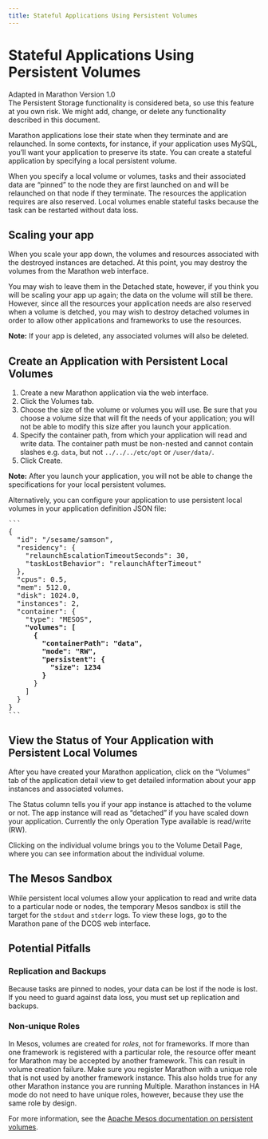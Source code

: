 ```yaml
---
title: Stateful Applications Using Persistent Volumes
---
```


# Stateful Applications Using Persistent Volumes

<div class="alert alert-danger" role="alert">
  <span class="glyphicon glyphicon-exclamation-sign" aria-hidden="true"></span> Adapted in Marathon Version 1.0 <br/>
  The Persistent Storage functionality is considered beta, so use this feature at you own risk. We might add, change, or delete any functionality described in this document.
</div>

Marathon applications lose their state when they terminate and are relaunched. In some contexts, for instance, if your application uses MySQL, you’ll want your application to preserve its state. You can create a stateful application by specifying a local persistent volume.

When you specify a local volume or volumes, tasks and their associated data are “pinned” to the node they are first launched on and will be relaunched on that node if they terminate. The resources the application requires are also reserved. Local volumes enable stateful tasks because the task can be restarted without data loss.

## Scaling your app

When you scale your app down, the volumes and resources associated with the destroyed instances are detached. At this point, you may destroy the volumes from the Marathon web interface.

You may wish to leave them in the Detached state, however, if you think you will be scaling your app up again; the data on the volume will still be there. However, since all the resources your application needs are also reserved when a volume is detched, you may wish to destroy detached volumes in order to allow other applications and frameworks to use the resources.

**Note:** If your app is deleted, any associated volumes will also be deleted.

## Create an Application with Persistent Local Volumes

1. Create a new Marathon application via the web interface.
1. Click the Volumes tab.
1. Choose the size of the volume or volumes you will use. Be sure that you choose a volume size that will fit the needs of your application; you will not be able to modify this size after you launch your application.
1. Specify the container path, from which your application will read and write data. The container path must be non-nested and cannot contain slashes e.g. `data`, but not  `../../../etc/opt` or `/user/data/`.
1. Click Create.

**Note:** After you launch your application, you will not be able to change the specifications for your local persistent volumes.

Alternatively, you can configure your application to use persistent local volumes in your application definition JSON file:

<pre>
```
{
  "id": "/sesame/samson",
  "residency": {
    "relaunchEscalationTimeoutSeconds": 30,
    "taskLostBehavior": "relaunchAfterTimeout"
  },
  "cpus": 0.5,
  "mem": 512.0,
  "disk": 1024.0,
  "instances": 2,
  "container": {
    "type": "MESOS",
    <b>"volumes": [
      {
        "containerPath": "data",
        "mode": "RW",
        "persistent": {
          "size": 1234
        } </b>
      }
    ]
  }
}
```
</pre>

## View the Status of Your Application with Persistent Local Volumes

After you have created your Marathon application, click on the “Volumes” tab of the application detail view to get detailed information about your app instances and associated volumes.

The Status column tells you if your app instance is attached to the volume or not. The app instance will read as “detached” if you have scaled down your application. Currently the only Operation Type available is read/write (RW).

Clicking on the individual volume brings you to the Volume Detail Page, where you can see information about the individual volume.

## The Mesos Sandbox

While persistent local volumes allow your application to read and write data to a particular node or nodes, the temporary Mesos sandbox is still the target for the `stdout` and `stderr` logs. To view these logs, go to the Marathon pane of the DCOS web interface.

## Potential Pitfalls

### Replication and Backups

Because tasks are pinned to nodes, your data can be lost if the node is lost. If you need to guard against data loss, you must set up replication and backups. 

### Non-unique Roles

In Mesos, volumes are created for *roles*, not for frameworks. If more than one framework is registered with a particular role, the resource offer meant for Marathon may be accepted by another framework. This can result in volume creation failure. Make sure you register Marathon with a unique role that is not used by another framework instance. This also holds true for any other Marathon instance you are running Multiple. Marathon instances in HA mode do not need to have unique roles, however, because they use the same role by design.

For more information, see the [Apache Mesos documentation on persistent volumes](http://mesos.apache.org/documentation/latest/persistent-volume/).
